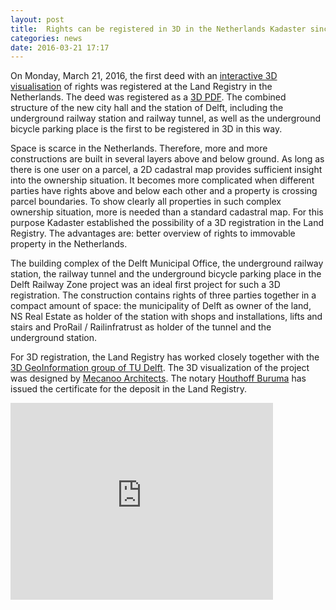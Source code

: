 ```yaml
---
layout: post
title:  Rights can be registered in 3D in the Netherlands Kadaster since today!
categories: news
date: 2016-03-21 17:17
---
```


On Monday, March 21, 2016, the first deed with an [interactive 3D visualisation](https://youtu.be/vFMoH-2r7xo) of rights was registered at the Land Registry in the Netherlands. 
The deed was registered as a [3D PDF](https://3d.bk.tudelft.nl/pdfs/2016/3D2016001.pdf). 
The combined structure of the new city hall and the station of Delft, including the underground railway station and railway tunnel, as well as the underground bicycle parking place is the first to be registered in 3D in this way.

Space is scarce in the Netherlands. Therefore, more and more constructions are built in several layers above and below ground. As long as there is one user on a parcel, a 2D cadastral map provides sufficient insight into the ownership situation. It becomes more complicated when different parties have rights above and below each other and a property is crossing parcel boundaries. To show clearly all properties in such complex ownership situation, more is needed than a standard cadastral map. For this purpose Kadaster established the possibility of a 3D registration in the Land Registry. The advantages are: better overview of rights to immovable property in the Netherlands.

The building complex of the Delft Municipal Office, the underground railway station, the railway tunnel and the underground bicycle parking place in the Delft Railway Zone project was an ideal first project for such a 3D registration. The construction contains rights of three parties together in a compact amount of space: the municipality of Delft as owner of the land, NS Real Estate as holder of the station with shops and installations, lifts and stairs and ProRail / Railinfratrust as holder of the tunnel and the underground station.

For 3D registration, the Land Registry has worked closely together with the [3D GeoInformation group of TU Delft](https://3d.bk.tudelft.nl). 
The 3D visualization of the project was designed by [Mecanoo Architects](http://www.mecanoo.nl). The notary [Houthoff Buruma](http://www.houthoff.com) has issued the certificate for the deposit in the Land Registry.


<iframe width="420" height="315" src="https://www.youtube.com/embed/vFMoH-2r7xo" frameborder="0" allowfullscreen></iframe>
